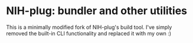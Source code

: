 # NIH-plug: bundler and other utilities
This is a minimally modified fork of NIH-plug's build tool. I've simply removed the built-in CLI functionality and replaced it with my own :)